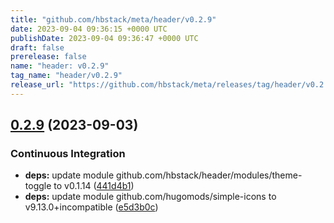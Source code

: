 ```yaml
---
title: "github.com/hbstack/meta/header/v0.2.9"
date: 2023-09-04 09:36:15 +0000 UTC
publishDate: 2023-09-04 09:36:47 +0000 UTC
draft: false
prerelease: false
name: "header: v0.2.9"
tag_name: "header/v0.2.9"
release_url: "https://github.com/hbstack/meta/releases/tag/header/v0.2.9"
---
```


## [0.2.9](https://github.com/hbstack/meta/compare/header/v0.2.8...header/v0.2.9) (2023-09-03)


### Continuous Integration

* **deps:** update module github.com/hbstack/header/modules/theme-toggle to v0.1.14 ([441d4b1](https://github.com/hbstack/meta/commit/441d4b1d92fd43d75b0efeec25656756ba5d3664))
* **deps:** update module github.com/hugomods/simple-icons to v9.13.0+incompatible ([e5d3b0c](https://github.com/hbstack/meta/commit/e5d3b0c53c6a362af49212b388cde8522e592ee0))
